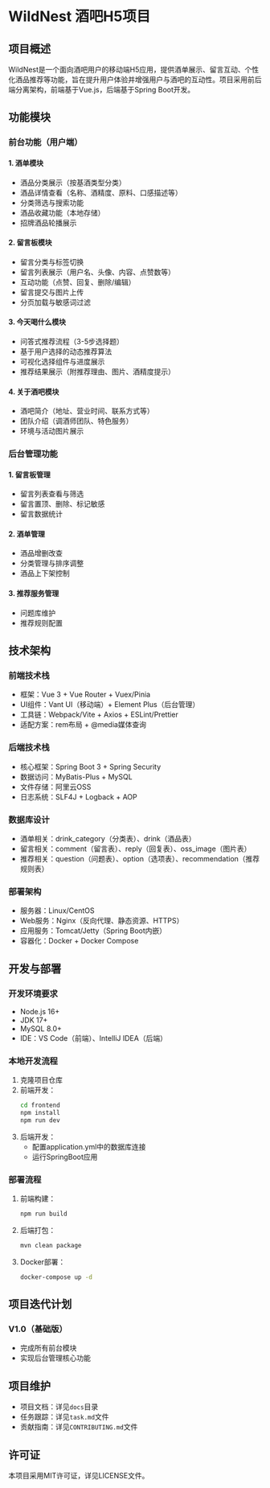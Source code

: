 # WildNest 酒吧H5项目

## 项目概述

WildNest是一个面向酒吧用户的移动端H5应用，提供酒单展示、留言互动、个性化酒品推荐等功能，旨在提升用户体验并增强用户与酒吧的互动性。项目采用前后端分离架构，前端基于Vue.js，后端基于Spring Boot开发。

## 功能模块

### 前台功能（用户端）

#### 1. 酒单模块
- 酒品分类展示（按基酒类型分类）
- 酒品详情查看（名称、酒精度、原料、口感描述等）
- 分类筛选与搜索功能
- 酒品收藏功能（本地存储）
- 招牌酒品轮播展示

#### 2. 留言板模块
- 留言分类与标签切换
- 留言列表展示（用户名、头像、内容、点赞数等）
- 互动功能（点赞、回复、删除/编辑）
- 留言提交与图片上传
- 分页加载与敏感词过滤

#### 3. 今天喝什么模块
- 问答式推荐流程（3-5步选择题）
- 基于用户选择的动态推荐算法
- 可视化选择组件与进度展示
- 推荐结果展示（附推荐理由、图片、酒精度提示）

#### 4. 关于酒吧模块
- 酒吧简介（地址、营业时间、联系方式等）
- 团队介绍（调酒师团队、特色服务）
- 环境与活动图片展示

### 后台管理功能

#### 1. 留言板管理
- 留言列表查看与筛选
- 留言置顶、删除、标记敏感
- 留言数据统计

#### 2. 酒单管理
- 酒品增删改查
- 分类管理与排序调整
- 酒品上下架控制

#### 3. 推荐服务管理
- 问题库维护
- 推荐规则配置

## 技术架构

### 前端技术栈
- 框架：Vue 3 + Vue Router + Vuex/Pinia
- UI组件：Vant UI（移动端）+ Element Plus（后台管理）
- 工具链：Webpack/Vite + Axios + ESLint/Prettier
- 适配方案：rem布局 + @media媒体查询

### 后端技术栈
- 核心框架：Spring Boot 3 + Spring Security
- 数据访问：MyBatis-Plus + MySQL
- 文件存储：阿里云OSS
- 日志系统：SLF4J + Logback + AOP

### 数据库设计
- 酒单相关：drink_category（分类表）、drink（酒品表）
- 留言相关：comment（留言表）、reply（回复表）、oss_image（图片表）
- 推荐相关：question（问题表）、option（选项表）、recommendation（推荐规则表）

### 部署架构
- 服务器：Linux/CentOS
- Web服务：Nginx（反向代理、静态资源、HTTPS）
- 应用服务：Tomcat/Jetty（Spring Boot内嵌）
- 容器化：Docker + Docker Compose

## 开发与部署

### 开发环境要求
- Node.js 16+
- JDK 17+
- MySQL 8.0+
- IDE：VS Code（前端）、IntelliJ IDEA（后端）

### 本地开发流程
1. 克隆项目仓库
2. 前端开发：
   ```bash
   cd frontend
   npm install
   npm run dev
   ```
3. 后端开发：
   - 配置application.yml中的数据库连接
   - 运行SpringBoot应用

### 部署流程
1. 前端构建：
   ```bash
   npm run build
   ```
2. 后端打包：
   ```bash
   mvn clean package
   ```
3. Docker部署：
   ```bash
   docker-compose up -d
   ```

## 项目迭代计划

### V1.0（基础版）
- 完成所有前台模块
- 实现后台管理核心功能

## 项目维护

- 项目文档：详见`docs`目录
- 任务跟踪：详见`task.md`文件
- 贡献指南：详见`CONTRIBUTING.md`文件

## 许可证

本项目采用MIT许可证，详见LICENSE文件。